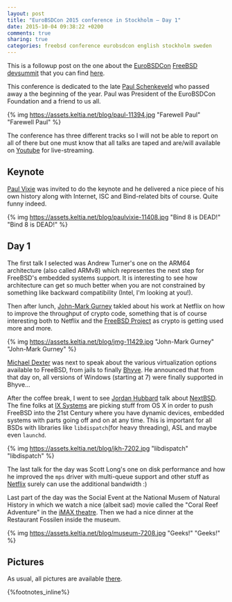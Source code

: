 ```yaml
---
layout: post
title: "EuroBSDCon 2015 conference in Stockholm — Day 1"
date: 2015-10-04 09:38:22 +0200
comments: true
sharing: true
categories: freebsd conference eurobsdcon english stockholm sweden
---
```


This is a followup post on the one about the [EuroBSDCon](/categories/eurobsdcon) [FreeBSD](/categories/freebsd) [devsummit](/categories/devsummit) that you can find [here](/2015/10/02/freebsd-devsummit-in-stockholm-eurobsdcon/).

This conference is dedicated to the late [Paul Schenkeveld](https://assets.keltia.net/photos/PaulS/) who passed away a the beginning of the year.  Paul was President of the EuroBSDCon Foundation and a friend to us all.
 
{% img https://assets.keltia.net/blog/paul-11394.jpg "Farewell Paul" "Farewell Paul" %}
<!--more-->

The conference has three different tracks so I will not be able to report on all of there but one must know that all talks are taped and are/will available on [Youtube](https://2015.eurobsdcon.org/live-streaming/) for live-streaming.

Keynote
-------

[Paul Vixie](https://twitter.com/paulvixie) was invited to do the keynote and he delivered a nice piece of his own history along with Internet, ISC and Bind-related bits of course.  Quite funny indeed.

{% img https://assets.keltia.net/blog/paulvixie-11408.jpg "Bind 8 is DEAD!" "Bind 8 is DEAD!" %}

## Day 1

The first talk I selected was Andrew Turner's one on the ARM64 architecture (also called ARMv8) which representes the next step for FreeBSD's embedded systems support.  It is interesting to see how architecture can get so much better when you are not constrained by something like backward compatibility (Intel, I'm looking at you!).

Then after lunch, [John-Mark Gurney](https://twitter.com/encthenet) takled about his work at Netflix on how to improve the throughput of crypto code, something that is of course interesting both to Netflix and the [FreeBSD Project](https://www.FreeBSD.org/) as crypto is getting used more and more.

{% img https://assets.keltia.net/blog/jmg-11429.jpg "John-Mark Gurney" "John-Mark Gurney" %}

[Michael Dexter](https://twitter.com/michaeldexter) was next to speak about the various virtualization options available to FreeBSD, from jails to finally [Bhyve](http://bhyve.org/).  He announced that from that day on, all versions of Windows (starting at 7) were finally supported in Bhyve…

After the coffee break, I went to see [Jordan Hubbard](https://twitter.com/omgjkh) talk about [NextBSD](http://nextbsd.org/).  The fine folks at [IX Systems](https://www.ixsystems.com/) are picking stuff from OS X in order to push FreeBSD into the 21st Century where you have dynamic devices, embedded systems with parts going off and on at any time.  This is important for all BSDs with libraries like `libdispatch`(for heavy threading), ASL and maybe even `launchd`.

{% img https://assets.keltia.net/blog/jkh-7202.jpg "libdispatch" "libdispatch" %}

The last talk for the day was Scott Long's one on disk performance and how he improved the `mps` driver with multi-queue support and other stuff as [Netflix](https://www.netflix.com/) surely can use the additional bandwidth :)

Last part of the day was the Social Event at the National Musem of Natural History in which we watch a nice (albeit sad) movie called the "Coral Reef Adventure" in the [iMAX theatre](http://www.cosmonova.se/english/visitthemuseum/cosmonova/aboutcosmonova.5715_en.html).  Then we had a nice dinner at the Restaurant Fossilen inside the museum.

{% img https://assets.keltia.net/blog/museum-7208.jpg "Geeks!" "Geeks!" %}

Pictures
--------

As usual, all pictures are available [there](https://assets.keltia.net/photos/EuroBSDCon-2015/).

{%footnotes_inline%}
